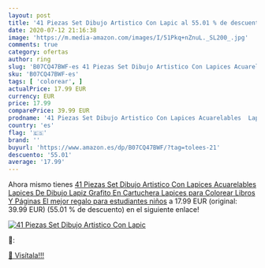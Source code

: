 ```yaml
---
layout: post
title: '41 Piezas Set Dibujo Artistico Con Lapic al 55.01 % de descuento'
date: 2020-07-12 21:16:38
image: 'https://m.media-amazon.com/images/I/51Pkq+nZnuL._SL200_.jpg'
comments: true
category: ofertas
author: ring
slug: 'B07CQ47BWF-es 41 Piezas Set Dibujo Artistico Con Lapices Acuarelables...'
sku: 'B07CQ47BWF-es'
tags: [ 'colorear', ]
actualPrice: 17.99 EUR
currency: EUR
price: 17.99
comparePrice: 39.99 EUR
prodname: '41 Piezas Set Dibujo Artistico Con Lapices Acuarelables  Lapices De Dibujo  Lapiz Grafito En Cartuchera Lapices para Colorear Libros Y Páginas  El mejor regalo para estudiantes  niños'
country: 'es'
flag: '🇪🇸'
brand: ''
buyurl: 'https://www.amazon.es/dp/B07CQ47BWF/?tag=tolees-21'
descuento: '55.01'
average: '17.99'
---
```


Ahora mismo tienes [41 Piezas Set Dibujo Artistico Con Lapices Acuarelables  Lapices De Dibujo  Lapiz Grafito En Cartuchera Lapices para Colorear Libros Y Páginas  El mejor regalo para estudiantes  niños](https://www.amazon.es/dp/B07CQ47BWF/?tag=tolees-21) a 17.99 EUR (original: 39.99 EUR) (55.01 %  de descuento) en el siguiente enlace!

[![41 Piezas Set Dibujo Artistico Con Lapic](https://m.media-amazon.com/images/I/51Pkq+nZnuL._SL200_.jpg)](https://www.amazon.es/dp/B07CQ47BWF/?tag=tolees-21)

🔎:


[🛒 Visítala!!!](https://www.amazon.es/dp/B07CQ47BWF/?tag=tolees-21)
